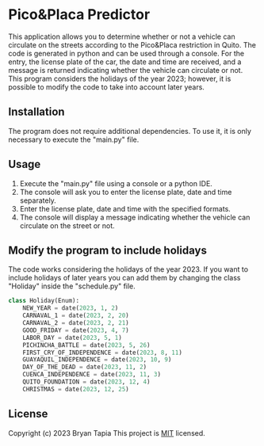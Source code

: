 # Pico&Placa Predictor
This application allows you to determine whether or not a vehicle can circulate on the streets according to the Pico&Placa restriction in Quito. The code is generated in python and can be used through a console. For the entry, the license plate of the car, the date and time are received, and a message is returned indicating whether the vehicle can circulate or not.
This program considers the holidays of the year 2023; however, it is possible to modify the code to take into account later years.


## Installation

The program does not require additional dependencies. To use it, it is only necessary to execute the "main.py" file.


## Usage

1. Execute the "main.py" file using a console or a python IDE.
2. The console will ask you to enter the license plate, date and time separately.
3. Enter the license plate, date and time with the specified formats.
4. The console will display a message indicating whether the vehicle can circulate on the street or not.

## Modify the program to include holidays

The code works considering the holidays of the year 2023. 
If you want to include holidays of later years you can add them by changing the class "Holiday" inside the "schedule.py" file.
```python
class Holiday(Enum):
    NEW_YEAR = date(2023, 1, 2)
    CARNAVAL_1 = date(2023, 2, 20)
    CARNAVAL_2 = date(2023, 2, 21)
    GOOD_FRIDAY = date(2023, 4, 7)
    LABOR_DAY = date(2023, 5, 1)
    PICHINCHA_BATTLE = date(2023, 5, 26)
    FIRST_CRY_OF_INDEPENDENCE = date(2023, 8, 11)
    GUAYAQUIL_INDEPENDENCE = date(2023, 10, 9)
    DAY_OF_THE_DEAD = date(2023, 11, 2)
    CUENCA_INDEPENDENCE = date(2023, 11, 3)
    QUITO_FOUNDATION = date(2023, 12, 4)
    CHRISTMAS = date(2023, 12, 25)
```


## License

Copyright (c) 2023 Bryan Tapia
This project is [MIT](https://github.com/Brynta2001/PicoPlacaPredictor/blob/master/LICENSE) licensed.
